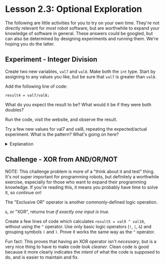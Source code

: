 
# Lesson 2.3: Optional Exploration

The following are little activities for you to try on your own time. They're not directly relevant for _most_ robot software, but are worthwhile to expand your knowledge of software in general. These answers could be googled, but can also be determined by designing experiments and running them. We're hoping you do the latter. 

## Experiment - Integer Division

Create two new variables, `val7` and `val8`. Make both the `int` type. Start by assigning to any values you like, but be sure that `val7` is greater than `val8`.

Add the following line of code:

`result4 = val7/val8;`

What do you expect the result to be? What would it be if they were both doubles?

Run the code, visit the website, and observe the result.

Try a few new values for val7 and val8, repeating the expected/actual experiment. What is the pattern? What's going on here?

<details>
<summary> Explanation </summary>
In almost all programming languages, integer division _rounds down_ to the nearest lower integer. There are historical processor-hardware-related reasons for this. It's important to know, but generally shouldn't be _leveraged_ as part of making your code work. Or, if you do, definitely put in some comment to indicate that you _rely_ on the round-down integer division behavior.
</details>

## Challenge - XOR from AND/OR/NOT

NOTE: This challenge problem is more of a "think about it and test" thing. It's not super important for programming robots, but definitely a worthwhile exercise, especially for those who want to expand their programming knowledge. If you're reading this, it means you probably have time to solve it, so continue on!

The "Exclusive OR" operator is another commonly-defined logic operation.

`&`, or "XOR", returns true _if exactly one input is true_.

Create a few lines of code which calculates `result5 = val9 ^ val10`, without using the `^` operator. Use only basic logic operators (`!`, `|`, `&`) and grouping symbols `(` and `)`. Prove it works the same way as the `^` operator.

Fun fact: This proves that having an XOR operator isn't _necessary_, but is a very nice thing to have to make code look _cleaner_. Clean code is good because it more clearly indicates the _intent_ of what the code is supposed to do, and is easier to maintain and fix.

